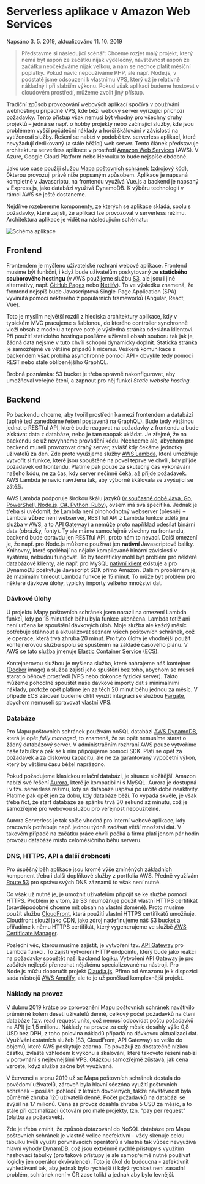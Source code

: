 # Serverless aplikace v Amazon Web Services

Napsáno 3. 5. 2019, aktualizováno 11. 10. 2019

> Představme si následující scénář: Chceme rozjet malý projekt, který nemá být aspoň ze začátku nijak výdělečný, návštěvnost aspoň ze začátku neočekáváme nijak velkou, a nám se nechce platit měsíční poplatky. Pokud navíc nepoužíváme PHP, ale např. Node.js, v podstatě jsme odsouzeni k vlastnímu VPS, který už je relativně nákladný i při slabším výkonu. Pokud však aplikaci budeme hostovat v cloudovém prostředí, můžeme zvolit jiný přístup.

Tradiční způsob provozování webových aplikací spočívá v používání webhostingu případně VPS, kde běží webový server vyřizující příchozí požadavky. Tento přístup však nemusí být vhodný pro všechny druhy projektů &ndash; jedná se např. o hobby projekty nebo začínající služby, kde jsou problémem vyšší počáteční náklady a horší škálování v závislosti na vytíženosti služby. Řešení se nabízí v podobě tzv. serverless aplikací, které nevyžadují dedikovaný (a stále běžící) web server. Tento článek představuje architekturu serverless aplikace v prostředí [Amazon Web Services](https://aws.amazon.com/) (AWS). V Azure, Google Cloud Platform nebo Herouku to bude nejspíše obdobné.

Jako use case použiji službu [Mapa poštovních schránek](https://schranky.nastojte.cz) ([zdrojový kód](https://github.com/oookoook/postboxes-frontend)), 0kterou provozuji právě níže popsaným způsobem. Aplikace je napsaná kompletně v Javascriptu, na frontendu využívá Vue.js a backend je napsaný v Express.js, jako databázi využívá DynamoDB. K výběru technologií v rámci AWS se ještě dostaneme.

Nejdříve rozebereme komponenty, ze kterých se aplikace skládá, spolu s požadavky, které zajistí, že aplikaci lze provozovat v serverless režimu. Architektura aplikace je vidět na následujícím schématu:

![Schéma aplikace](serverless-aws-app-schema.png)

## Frontend

Frontendem je myšleno uživatelské rozhraní webové aplikace. Frontend musíme být funkční, i když bude uživatelům poskytovaný ze **statického souborového hostingu** (v AWS použijeme službu [S3](https://aws.amazon.com/s3/), ale jsou i jiné alternativy, např. [GitHub Pages](https://pages.github.com/) nebo [Netlify](https://www.netlify.com/)). To ve výsledku znamená, že frontend nejspíš bude Javascriptová Single-Page Application (SPA) vyvinutá pomocí nekterého z populárních frameworků (Angular, React, Vue).

Toto je myslím největší rozdíl z hlediska architektury aplikace, kdy v typickém MVC pracujeme s šablonou, do kterého controller synchronně vloží obsah z modelu a teprve poté je výsledná stránka odeslána klientovi. Při použití statického hostingu posíláme uživateli obsah souboru tak jak je, žádná data nejsme v tuto chvíli schopni dynamicky doplnit. Statická stránka je samozřejmě ve většině případů k ničemu. Veškerá komunikace s backendem však  probíhá asynchronně pomocí API - obvykle tedy pomocí REST nebo stále oblíbenějšího GraphQL.

Drobná poznámka: S3 bucket je třeba správně nakonfigurovat, aby umožňoval veřejné čtení, a zapnout pro něj funkci *Static website hosting*.

## Backend

Po backendu chceme, aby tvořil prostředníka mezi frontendem a databází (úplně teď zanedbáme řešení postavená na GraphQL). Bude tedy většinou jednat o RESTful API, které bude reagovat na požadavky z frontendu a bude získávat data z databáze, nebo je tam naopak ukládat. Je zřejmé, že na backendu se už nevyhneme provádění kódu. Nechceme ale, abychom pro backend museli provozovat drahý server, zvlášť kdy čekáme jednotky uživatelů za den. Zde proto využijeme služby [AWS Lambda](https://aws.amazon.com/lambda/), která umožňuje vytvořit si funkce, které jsou spouštěné na povel teprve ve chvíli, kdy přijde požadavek od frontendu. Platíme pak pouze za skutečný čas vykonávání našeho kódu, ne za čas, kdy server nečinně čeká, až přijde požadavek. AWS Lambda je navíc navržena tak, aby výborně škálovala se zvyšující se zátěží.

AWS Lambda podporuje širokou škálu jazyků ([v současné době Java, Go, PowerShell, Node.js, C#, Python, Ruby](https://aws.amazon.com/lambda/faqs/)), ovšem má svá specifika. Jednak je třeba si uvědomit, že Lambda není plnohodnotný webserver (přesněji – Lambda **vůbec** není webserver, RESTful API z Lambda funkce udělá jiná služba v AWS, a to [API Gateway](https://aws.amazon.com/api-gateway/)) a nemůže proto například odesílat binární data (obrázky, fonty). Ty ale máme samozřejmě všechny na frontendu, backend bude opravdu jen RESTful API, proto nám to nevadí. Další omezení je, že např. pro Node.js můžeme používat jen **nativní** Javascriptové balíky. Knihovny, které spoléhají na nějaké kompilované binární závislosti v systému, nebudou fungovat. To by teoreticky mohl být problém pro některé databázové klienty, ale např. pro MySQL [nativní klient](https://github.com/mysqljs/mysql) existuje a pro DynamoDB poskytuje Javascript SDK přímo Amazon. Dalším problémem je, že maximální timeout Lambda funkce je 15 minut. To může být problém pro některé dávkové úlohy, typicky importy velkého množství dat.

### Dávkové úlohy

U projektu Mapy poštovních schránek jsem narazil na omezení Lambda funkcí, kdy po 15 minutách běhu byla funkce ukončena. Lambda totiž ani není určena ke spouštění dávkových úloh. Moje služba ale každý měsíc potřebuje stáhnout a aktualizovat seznam všech poštovních schránek, což je operace, která trvá zhruba 20 minut. Pro tyto úlohy je vhodnější použít kontejnerovou službu spolu se spuštěním na základě časového plánu. V AWS se tato služba jmenuje [Elastic Container Service](https://aws.amazon.com/ecs/) (ECS).

Kontejnerovou službou je myšlena služba, které nahrajeme náš kontejner ([Docker](https://docker.com) image) a služba zajistí jeho spuštění bez toho, abychom se museli starat o běhové prostředí (VPS nebo dokonce fyzický server). Takto můžeme pohodlně spouštět naše dávkové importy dat s minimálními náklady, protože opět platíme jen za těch 20 minut běhu jednou za měsíc. V případě ECS zároveň budeme chtít využít integraci se službou [Fargate](https://aws.amazon.com/fargate/), abychom nemuseli spravovat vlastní VPS.

### Databáze

Pro Mapu poštovních schránek používám noSQL databázi [AWS DynamoDB](https://aws.amazon.com/dynamodb), která je opět _fully managed_, to znamená, že se opět nemusíme starat o žádný databázový server. V administračním rozhraní AWS pouze vytvoříme naše tabulky a pak se k nim připojujeme pomocí SDK. Platí se opět za požadavek a za diskovou kapacitu, ale ne za garantovaný výpočetní výkon, který by většinu času běžel naprázdno.

Pokud požadujeme klasickou relační databázi, je situace složitější. Amazon nabízí své řešení [Aurora](https://aws.amazon.com/aurora), které je kompatibilní s MySQL. Aurora je dostupná i v tzv. serverless režimu, kdy se databáze uspává po určité době neaktivity. Platíme pak opět jen za dobu, kdy databáze běží. To vypadá skvěle, je však třeba říct, že start databáze ze spánku trvá 30 sekund až minutu, což je samozřejmě pro webovou službu pro veřejnost nepoužitelné.

Aurora Serverless je tak spíše vhodná pro interní webové aplikace, kdy pracovník potřebuje např. jednou týdně zadávat větší množství dat. V takovém případě na začátku práce chvíli počká a firma platí jenom pár hodin provozu databáze místo celoměsíčního běhu serveru.

### DNS, HTTPS, API a další drobnosti

Pro úspěšný běh aplikace jsou kromě výše zmíněných základních komponent třeba i další doplňkové služby z portfolia AWS. Předně využívám [Route 53](https://aws.amazon.com/route53) pro správu svých DNS záznamů to však není nutné.

Co však už nutné je, je umožnit uživatelům připojit se ke službě pomocí HTTPS. Problém je v tom, že S3 neumožňuje použít vlastní HTTPS certifikát (pravděpodobně chceme mít obsah na vlastní doméně). Proto musíme použít službu [CloudFront](https://aws.amazon.com/cloudfront/), která použití vlastní HTTPS certifikátů umožňuje. Cloudfront slouží jako CDN, jako zdroj nadefinujeme náš S3 bucket a přiřadíme k němu HTTPS certifikát, který vygenerujeme ve službě [AWS Certificate Manager](https://aws.amazon.com/certificate-manager/).

Poslední věc, kterou musíme zajistit, je vytvoření tzv. [API Gateway](https://aws.amazon.com/api-gateway/) pro Lambda funkci. To zajistí vytvoření HTTP endpointu, který bude jako reakci na požadavky spouštět naši backend logiku. Vytvoření API Gateway je pro začátek nejlepší přenechat nějakému specializovanému nástroji. Pro Node.js můžu doporučit projekt [Claudia.js](https://claudiajs.com/). Přímo od Amazonu je k dispozici sada nástrojů [AWS Amplify](https://aws.amazon.com/amplify/), ale to je už poněkud komplexnější projekt.

### Náklady na provoz

V dubnu 2019 krátce po zprovoznění Mapu poštovních schránek navštívilo průměrně kolem deseti uživatelů denně, celkový počet požadavků na čtení databáze (tzv. read request units, což nemusí odpovídat počtu požadavků na API) je 1,5 milionu. Náklady na provoz za celý měsíc dosáhly výše 0,8 USD bez DPH, z toho polovina nákladů připadá na dávkovou aktualizaci dat. Využívání ostatních služeb (S3, CloudFront, API Gateway) se vešlo do objemů, které AWS poskytuje zdarma. To považuji za dostatečně nízkou částku, zvláště vzhledem k výkonu a škálování, které takovéto řešení nabízí v porovnání s nejlevnějšími VPS. Otázkou samozřejmě zůstává, jak cena vzroste, když služba začne být využívaná.

V červenci a srpnu 2019 už se Mapa poštovních schránek dostala do povědomí uživatelů, zároveň byla hlavní séezóna využití poštovních schránek &ndash; posílání pohledů z letních dovolených, takže návštěvnost byla půměrně zhruba 120 uživatelů denně. Počet požadavků na databázi se zvýšil na 17 milionů. Cena za provoz dosáhla zhruba 5 USD za měsíc, a to stále při optimalizaci účtování pro malé projekty, tzn. "pay per request" (platba za požadavek).

Zde je třeba zmínit, že způsob dotazování do NoSQL databáze pro Mapu poštovních schránek je vlastně velice neefektivní - vždy skenuje celou tabulku kvůli využití porvnávacích operátorů a vlastně tak vůbec nevyužívá hlavní výhody DynamDB, což jsou extrémně rychlé přístupy s využitím hashovací tabulky (pro takové přístupy je ale samozřejmě nutné používat logicky jen operátor ekvivalence). Toto je úkol do budoucna - zefektivnit vyhledávání tak, aby jednak bylo rychlejší (i když rychlost není zásadní problém, schránek není v ČR zase tolik) a jednak aby bylo levnější.
